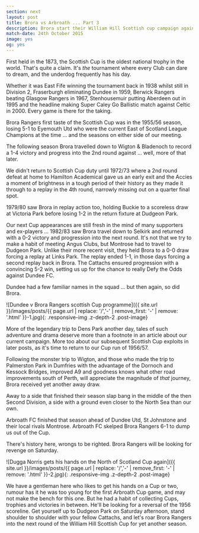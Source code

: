 ```yaml
---
section: next
layout: post
title: Brora vs Arbroath ... Part 3
description: Brora start their William Hill Scottish cup campaign against Arbroath on 24th October.
match-date: 24th October 2015
image: yes
og: yes
---
```

First held in the 1873, the Scottish Cup is the oldest national trophy in the world. That's quite a claim. It's *the* tournament where every Club can dare to dream, and the underdog frequently has his day.

Whether it was East Fife winning the tournament back in 1938 whilst still in Division 2, Fraserburgh eliminating Dundee in 1959, Berwick Rangers beating Glasgow Rangers in 1967, Stenhousemuir putting Aberdeen out in 1995 and the headline making Super Caley Go Ballistic match against Celtic in 2000. Every game is there for the taking.

Brora Rangers first taste of the Scottish Cup was in the 1955/56 season, losing 5-1 to Eyemouth Utd who were the current East of Scotland League Champions at the time ... and the seasons on either side of our meeting. 

The following season Brora travelled down to Wigton & Bladenoch to record a 1-4 victory and progress into the 2nd round against ... well, more of that later.

We didn't return to Scottish Cup duty until 1972/73 where a 2nd round defeat at home to Hamilton Academical gave us an early exit and the Accies a moment of brightness in a tough period of their history as they made it through to a replay in the 4th round, narrowly missing out on a quarter final spot.

1979/80 saw Brora in replay action too, holding Buckie to a scoreless draw at Victoria Park before losing 1-2 in the return fixture at Dudgeon Park.

Our next Cup appearances are still fresh in the mind of many supporters and ex-players ... 1982/83 saw Brora travel down to Selkirk and returned with a 0-2 victory and progression into the next round. It's not that we try to make a habit of meeting Angus Clubs, but Montrose had to travel to Dudgeon Park. Unlike their more recent visit, they held Brora to a 0-0 draw forcing a replay at Links Park. The replay ended 1-1, in those days forcing a second replay back in Brora. The Cattachs ensured progression with a convincing 5-2 win, setting us up for the chance to really Defy the Odds against Dundee FC.

Dundee had a few familiar names in the squad ... but then again, so did Brora.

![Dundee v Brora Rangers scottish Cup programme]({{ site.url }}/images/posts/{{ page.url | replace: '/','-' | remove_first: '-' | remove: '.html' }}-1.jpg){: .responsive-img .z-depth-2 .post-image}

More of the legendary trip to Dens Park another day, tales of such adventure and drama deserve more than a footnote in an article about our current campaign. More too about our subsequent Scottish Cup exploits in later posts, as it's time to return to our Cup run of 1956/57.

Following the monster trip to Wigton, and those who made the trip to Palmerston Park in Dumfries with the advantage of the Dornoch and Kessock Bridges, improved A9 and goodness knows what other road improvements south of Perth, will appreciate the magnitude of *that* journey, Brora received yet another away draw.

Away to a side that finished their season slap bang in the middle of the then Second Division, a side with a ground even closer to the North Sea than our own.

Arbroath FC finished that season ahead of Dundee Utd, St Johnstone and their local rivals Montrose. Arbroath FC skelped Brora Rangers 6-1 to dump us out of the Cup.

There's history here, wrongs to be righted. Brora Rangers will be looking for revenge on Saturday.

![Dugga Norris gets his hands on the North of Scotland Cup again]({{ site.url }}/images/posts/{{ page.url | replace: '/','-' | remove_first: '-' | remove: '.html' }}-2.jpg){: .responsive-img .z-depth-2 .post-image}

We have a gentleman here who likes to get his hands on a Cup or two, rumour has it he was too young for the first Arbroath Cup game, and may not make the bench for this one. But he had a habit of collecting Cups, trophies and victories in between. He'll be looking for a reversal of the 1956 scoreline. Get yourself up to Dudgeon Park on Saturday afternoon, stand shoulder to shoulder with your fellow Cattachs, and let's roar Brora Rangers into the next round of the William Hill Scottish Cup for yet another season.
